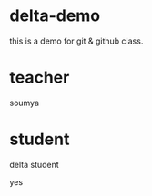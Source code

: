 # delta-demo
this is a demo for git &amp; github class.


# teacher 
soumya 

# student 
delta student

yes